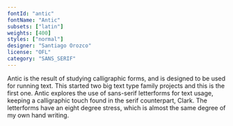```yaml
---
fontId: "antic"
fontName: "Antic"
subsets: ["latin"]
weights: [400]
styles: ["normal"]
designer: "Santiago Orozco"
license: "OFL"
category: "SANS_SERIF"
---
```


<p>Antic is the result of studying calligraphic forms, and is designed to be used for running text. This started two big text type family projects and this is the first one. Antic explores the use of sans-serif letterforms for text usage, keeping a calligraphic touch found in the serif counterpart, Clark. The letterforms have an eight degree stress, which is almost the same degree of my own hand writing.</p>